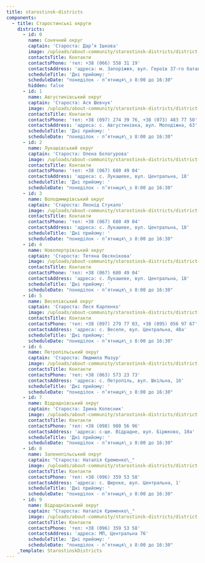 ```yaml
---
title: starostinsk-districts
components:
  - title: Старостинські округи
    districts:
      - id: 0
        name: Сонячний округ
        captain: 'Староста: Дар’я Ішкова'
        image: /uploads/about-community/starostinsk-districts/district-1.png
        contactsTitle: Контакти
        contactsPhone: 'тел: +38 (066) 558 31 19'
        contactsAddress: 'адреса: м. Запоріжжя, вул. Героїв 37-го батальйону, 12'
        scheduleTitle: 'Дні прийому: '
        scheduleDate: "понеділок - п’ятниця\_з 8:00 до 16:30"
        hidden: false
      - id: 1
        name: Августинівський округ
        captain: 'Староста: Ася Шевчук'
        image: /uploads/about-community/starostinsk-districts/district-2.png
        contactsTitle: Контакти
        contactsPhone: 'тел: +38 (097) 274 39 76, +38 (073) 483 77 50'
        contactsAddress: 'адреса: с. Августинівка, вул. Молодіжна, 63'
        scheduleTitle: 'Дні прийому: '
        scheduleDate: "понеділок - п’ятниця\_з 8:00 до 16:30"
      - id: 2
        name: Лукашівський округ
        captain: 'Староста: Олена Бєлогурова'
        image: /uploads/about-community/starostinsk-districts/district-3.png
        contactsTitle: Контакти
        contactsPhone: 'тел: +38 (067) 680 49 04'
        contactsAddress: 'адреса: с. Лукашеве, вул. Центральна, 18'
        scheduleTitle: 'Дні прийому: '
        scheduleDate: "понеділок - п’ятниця\_з 8:00 до 16:30"
      - id: 3
        name: Володимирівський округ
        captain: 'Староста: Леонід Стукало'
        image: /uploads/about-community/starostinsk-districts/district-4.png
        contactsTitle: Контакти
        contactsPhone: 'тел: +38 (067) 680 49 04'
        contactsAddress: 'адреса: с. Лукашеве, вул. Центральна, 18'
        scheduleTitle: 'Дні прийому: '
        scheduleDate: "понеділок - п’ятниця\_з 8:00 до 16:30"
      - id: 4
        name: Новопертрівський округ
        captain: 'Староста: Тетяна Овсянікова'
        image: /uploads/about-community/starostinsk-districts/district-5.png
        contactsTitle: Контакти
        contactsPhone: 'тел: +38 (067) 680 49 04'
        contactsAddress: 'адреса: с. Лукашеве, вул. Центральна, 18'
        scheduleTitle: 'Дні прийому: '
        scheduleDate: "понеділок - п’ятниця\_з 8:00 до 16:30"
      - id: 5
        name: Веселівський округ
        captain: 'Староста: Леся Карпенко'
        image: /uploads/about-community/starostinsk-districts/district-6.png
        contactsTitle: Контакти
        contactsPhone: 'тел: +38 (097) 279 77 03, +38 (095) 056 97 67'
        contactsAddress: 'адреса: с. Веселе, вул. Центральна, 48а'
        scheduleTitle: 'Дні прийому: '
        scheduleDate: "понеділок - п’ятниця\_з 8:00 до 16:30"
      - id: 6
        name: Петропільський округ
        captain: 'Староста: Людмила Мазур'
        image: /uploads/about-community/starostinsk-districts/district-7.png
        contactsTitle: Контакти
        contactsPhone: 'тел: +38 (063) 573 23 73'
        contactsAddress: 'адреса: с. Петропіль, вул. Шкільна, 1б'
        scheduleTitle: 'Дні прийому: '
        scheduleDate: "понеділок - п’ятниця\_з 8:00 до 16:30"
      - id: 7
        name: Відраднівський округ
        captain: 'Староста: Ірина Колесник'
        image: /uploads/about-community/starostinsk-districts/district-8.png
        contactsTitle: Контакти
        contactsPhone: 'тел: +38 (098) 980 56 96'
        contactsAddress: 'адреса: с-ще. Відрадне, вул. Бірюково, 10а'
        scheduleTitle: 'Дні прийому: '
        scheduleDate: "понеділок - п’ятниця\_з 8:00 до 16:30"
      - id: 8
        name: Заленопільський округ
        captain: "Староста: Наталія Єременко\_"
        image: /uploads/about-community/starostinsk-districts/district-9.png
        contactsTitle: Контакти
        contactsPhone: 'тел: +38 (096) 359 53 58'
        contactsAddress: 'адреса: с. Широке, вул. Центральна, 1'
        scheduleTitle: 'Дні прийому: '
        scheduleDate: "понеділок - п’ятниця\_з 8:00 до 16:30"
      - id: 9
        name: Відраднівський округ
        captain: "Староста: Наталія Єременко\_"
        image: /uploads/about-community/starostinsk-districts/district-10.png
        contactsTitle: Контакти
        contactsPhone: 'тел: +38 (096) 359 53 58'
        contactsAddress: 'адреса: МП, Центральна 76'
        scheduleTitle: 'Дні прийому: '
        scheduleDate: "понеділок - п’ятниця\_з 8:00 до 16:30"
    _template: StarostinskDistricts
---
```


